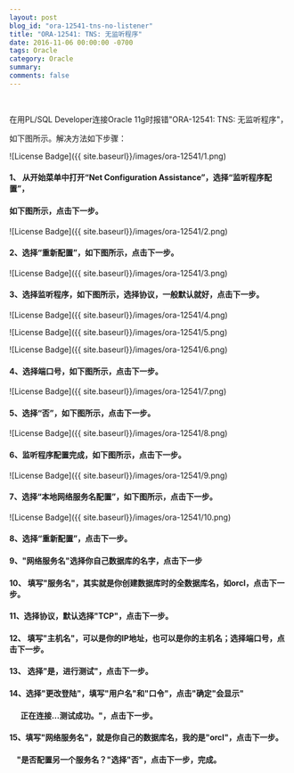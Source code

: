 ```yaml
---
layout: post
blog_id: "ora-12541-tns-no-listener"
title: "ORA-12541: TNS: 无监听程序"
date: 2016-11-06 00:00:00 -0700
tags: Oracle
category: Oracle
summary: 
comments: false
---
```

<br>

在用PL/SQL Developer连接Oracle 11g时报错"ORA-12541: TNS: 无监听程序"，
 
如下图所示。解决方法如下步骤：

![License Badge]({{ site.baseurl}}/images/ora-12541/1.png)

#### 1、 从开始菜单中打开“Net Configuration Assistance”，选择“监听程序配置”，

#### 如下图所示，点击下一步。

![License Badge]({{ site.baseurl}}/images/ora-12541/2.png)

#### 2、选择“重新配置”，如下图所示，点击下一步。

![License Badge]({{ site.baseurl}}/images/ora-12541/3.png)

#### 3、选择监听程序，如下图所示，选择协议，一般默认就好，点击下一步。

![License Badge]({{ site.baseurl}}/images/ora-12541/4.png)

![License Badge]({{ site.baseurl}}/images/ora-12541/5.png)

![License Badge]({{ site.baseurl}}/images/ora-12541/6.png)

#### 4、选择端口号，如下图所示，点击下一步。

![License Badge]({{ site.baseurl}}/images/ora-12541/7.png)

#### 5、选择“否”，如下图所示，点击下一步。

![License Badge]({{ site.baseurl}}/images/ora-12541/8.png)

#### 6、监听程序配置完成，如下图所示，点击下一步。

![License Badge]({{ site.baseurl}}/images/ora-12541/9.png)

#### 7、选择“本地网络服务名配置”，如下图所示，点击下一步。

![License Badge]({{ site.baseurl}}/images/ora-12541/10.png)

#### 8、选择“重新配置”，点击下一步。

#### 9、"网络服务名"选择你自己数据库的名字，点击下一步

#### 10、 填写"服务名"，其实就是你创建数据库时的全数据库名，如orcl，点击下一步。

#### 11、选择协议，默认选择"TCP"，点击下一步。

#### 12、 填写"主机名"，可以是你的IP地址，也可以是你的主机名；选择端口号，点击下一步。

#### 13、 选择"是，进行测试"，点击下一步。

#### 14、选择"更改登陆"，填写"用户名"和"口令"，点击"确定"会显示"

#### &nbsp;&nbsp;&nbsp;&nbsp;&nbsp;&nbsp;正在连接…测试成功。"，点击下一步。

#### 15、填写"网络服务名"，就是你自己的数据库名，我的是"orcl"，点击下一步。

#### &nbsp;&nbsp;&nbsp;&nbsp;"是否配置另一个服务名？"选择"否"，点击下一步，完成。



